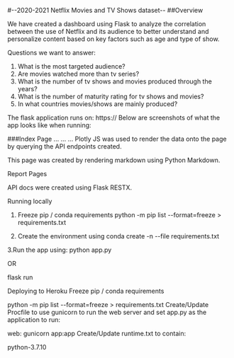#--2020-2021 Netflix Movies and TV Shows dataset--
##Overview

We have created a dashboard using Flask to analyze the correlation between the use of Netflix and its audience to better understand and personalize content based on key factors such as age and type of show. 

Questions we want to answer:
1.	What is the most targeted audience?
2.	Are movies watched more than tv series?
3.	What is the number of tv shows and movies produced through the years?
4.	What is the number of maturity rating for tv shows and movies?
5.	In what countries movies/shows are mainly produced?

The flask application runs on: https://
Below are screenshots of what the app looks like when running:

###Index Page
...
...
...
Plotly JS was used to render the data onto the page by querying the API endpoints created.


This page was created by rendering markdown using Python Markdown.

Report Pages

API docs were created using Flask RESTX.

Running locally

1. Freeze pip / conda requirements
python -m pip list --format=freeze > requirements.txt

2. Create the environment using
conda create -n <env> --file requirements.txt

3.Run the app using:
python app.py

OR

flask run
  
  
  
  
Deploying to Heroku
Freeze pip / conda requirements

python -m pip list --format=freeze > requirements.txt
Create/Update Procfile to use gunicorn to run the web server and set app.py as the application to run:

web: gunicorn app:app
Create/Update runtime.txt to contain:

python-3.7.10
